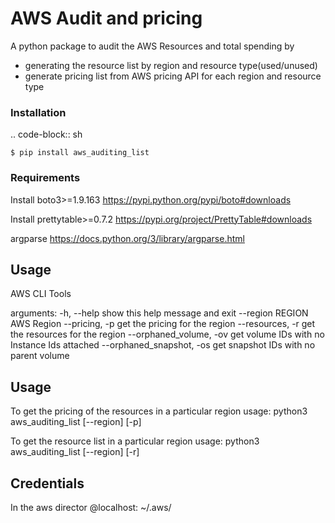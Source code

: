 # AWS Audit and pricing

A python package to audit the AWS Resources and total spending by
* generating the resource list by region and resource type(used/unused)
* generate pricing list from AWS pricing API for each region and resource type

### Installation

.. code-block:: sh

    $ pip install aws_auditing_list

### Requirements 

Install boto3>=1.9.163
https://pypi.python.org/pypi/boto#downloads

Install prettytable>=0.7.2
https://pypi.org/project/PrettyTable#downloads

argparse
https://docs.python.org/3/library/argparse.html

## Usage

AWS CLI Tools

arguments: 
-h, --help              show this help message and exit
--region REGION
                        AWS Region
--pricing, -p 
                        get the pricing for the region
--resources, -r 
                        get the resources for the region
--orphaned_volume, -ov 
                        get volume IDs with no Instance Ids attached
--orphaned_snapshot, -os 
                        get snapshot IDs with no parent volume

## Usage

To get the pricing of the resources in a particular region
usage: python3 aws_auditing_list [--region] [-p]

To get the resource list in a particular region
usage: python3 aws_auditing_list [--region] [-r]

## Credentials
In the aws director @localhost: ~/.aws/ 